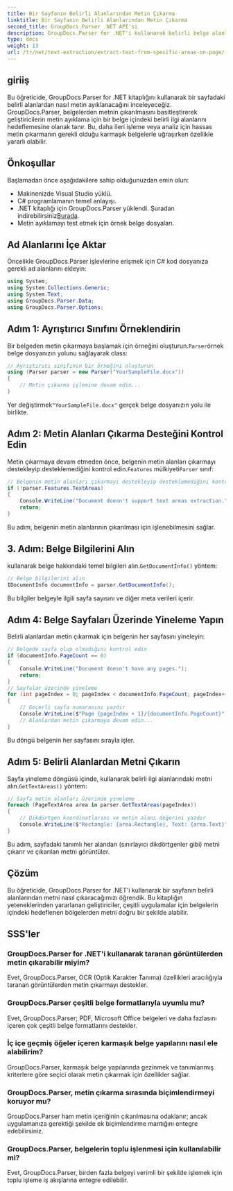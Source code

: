 ```yaml
---
title: Bir Sayfanın Belirli Alanlarından Metin Çıkarma
linktitle: Bir Sayfanın Belirli Alanlarından Metin Çıkarma
second_title: GroupDocs.Parser .NET API'si
description: GroupDocs.Parser for .NET'i kullanarak belirli belge alanlarından metni nasıl çıkaracağınızı öğrenin. Uygulamalarınız için hedefli ve hassas metin çıkarma.
type: docs
weight: 13
url: /tr/net/text-extraction/extract-text-from-specific-areas-on-page/
---
```

## giriiş
Bu öğreticide, GroupDocs.Parser for .NET kitaplığını kullanarak bir sayfadaki belirli alanlardan nasıl metin ayıklanacağını inceleyeceğiz. GroupDocs.Parser, belgelerden metnin çıkarılmasını basitleştirerek geliştiricilerin metin ayıklama için bir belge içindeki belirli ilgi alanlarını hedeflemesine olanak tanır. Bu, daha ileri işleme veya analiz için hassas metin çıkarmanın gerekli olduğu karmaşık belgelerle uğraşırken özellikle yararlı olabilir.
## Önkoşullar
Başlamadan önce aşağıdakilere sahip olduğunuzdan emin olun:
- Makinenizde Visual Studio yüklü.
- C# programlamanın temel anlayışı.
- .NET kitaplığı için GroupDocs.Parser yüklendi. Şuradan indirebilirsiniz[Burada](https://releases.groupdocs.com/parser/net/).
- Metin ayıklamayı test etmek için örnek belge dosyaları.
## Ad Alanlarını İçe Aktar
Öncelikle GroupDocs.Parser işlevlerine erişmek için C# kod dosyanıza gerekli ad alanlarını ekleyin:
```csharp
using System;
using System.Collections.Generic;
using System.Text;
using GroupDocs.Parser.Data;
using GroupDocs.Parser.Options;
```
## Adım 1: Ayrıştırıcı Sınıfını Örneklendirin
 Bir belgeden metin çıkarmaya başlamak için örneğini oluşturun.`Parser`örnek belge dosyanızın yolunu sağlayarak class:
```csharp
// Ayrıştırıcı sınıfının bir örneğini oluşturun
using (Parser parser = new Parser("YourSampleFile.docx"))
{
    // Metin çıkarma işlemine devam edin...
}
```
 Yer değiştirmek`"YourSampleFile.docx"` gerçek belge dosyanızın yolu ile birlikte.
## Adım 2: Metin Alanları Çıkarma Desteğini Kontrol Edin
 Metin çıkarmaya devam etmeden önce, belgenin metin alanları çıkarmayı destekleyip desteklemediğini kontrol edin.`Features` mülkiyeti`Parser` sınıf:
```csharp
// Belgenin metin alanları çıkarmayı destekleyip desteklemediğini kontrol edin
if (!parser.Features.TextAreas)
{
    Console.WriteLine("Document doesn't support text areas extraction.");
    return;
}
```
Bu adım, belgenin metin alanlarının çıkarılması için işlenebilmesini sağlar.
## 3. Adım: Belge Bilgilerini Alın
 kullanarak belge hakkındaki temel bilgileri alın.`GetDocumentInfo()` yöntem:
```csharp
// Belge bilgilerini alın
IDocumentInfo documentInfo = parser.GetDocumentInfo();
```
Bu bilgiler belgeyle ilgili sayfa sayısını ve diğer meta verileri içerir.
## Adım 4: Belge Sayfaları Üzerinde Yineleme Yapın
Belirli alanlardan metin çıkarmak için belgenin her sayfasını yineleyin:
```csharp
// Belgede sayfa olup olmadığını kontrol edin
if (documentInfo.PageCount == 0)
{
    Console.WriteLine("Document doesn't have any pages.");
    return;
}
// Sayfalar üzerinde yineleme
for (int pageIndex = 0; pageIndex < documentInfo.PageCount; pageIndex++)
{
    // Geçerli sayfa numarasını yazdır
    Console.WriteLine($"Page {pageIndex + 1}/{documentInfo.PageCount}");
    // Alanlardan metin çıkarmaya devam edin...
}
```
Bu döngü belgenin her sayfasını sırayla işler.
## Adım 5: Belirli Alanlardan Metni Çıkarın
Sayfa yineleme döngüsü içinde, kullanarak belirli ilgi alanlarındaki metni alın.`GetTextAreas()` yöntem:
```csharp
// Sayfa metin alanları üzerinde yineleme
foreach (PageTextArea area in parser.GetTextAreas(pageIndex))
{
    // Dikdörtgen koordinatlarını ve metin alanı değerini yazdır
    Console.WriteLine($"Rectangle: {area.Rectangle}, Text: {area.Text}");
}
```
Bu adım, sayfadaki tanımlı her alandan (sınırlayıcı dikdörtgenler gibi) metni çıkarır ve çıkarılan metni görüntüler.
## Çözüm
Bu öğreticide, GroupDocs.Parser for .NET'i kullanarak bir sayfanın belirli alanlarından metni nasıl çıkaracağımızı öğrendik. Bu kitaplığın yeteneklerinden yararlanan geliştiriciler, çeşitli uygulamalar için belgelerin içindeki hedeflenen bölgelerden metni doğru bir şekilde alabilir.

## SSS'ler
### GroupDocs.Parser for .NET'i kullanarak taranan görüntülerden metin çıkarabilir miyim?
Evet, GroupDocs.Parser, OCR (Optik Karakter Tanıma) özellikleri aracılığıyla taranan görüntülerden metin çıkarmayı destekler.
### GroupDocs.Parser çeşitli belge formatlarıyla uyumlu mu?
Evet, GroupDocs.Parser; PDF, Microsoft Office belgeleri ve daha fazlasını içeren çok çeşitli belge formatlarını destekler.
### İç içe geçmiş öğeler içeren karmaşık belge yapılarını nasıl ele alabilirim?
GroupDocs.Parser, karmaşık belge yapılarında gezinmek ve tanımlanmış kriterlere göre seçici olarak metin çıkarmak için özellikler sağlar.
### GroupDocs.Parser, metin çıkarma sırasında biçimlendirmeyi koruyor mu?
GroupDocs.Parser ham metin içeriğinin çıkarılmasına odaklanır; ancak uygulamanıza gerektiği şekilde ek biçimlendirme mantığını entegre edebilirsiniz.
### GroupDocs.Parser, belgelerin toplu işlenmesi için kullanılabilir mi?
Evet, GroupDocs.Parser, birden fazla belgeyi verimli bir şekilde işlemek için toplu işleme iş akışlarına entegre edilebilir.